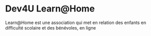 # Dev4U Learn@Home
Learn@Home est une association qui met en relation des enfants en difficulté scolaire et des bénévoles, en ligne
